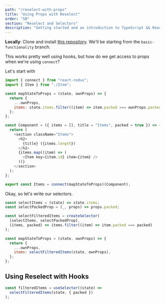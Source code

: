 ```yaml
---
path: "/reselect-with-props"
title: "Using Props with Reselect"
order: "5B"
section: "Reselect and Selectors"
description: "Getting started and an introduction to TypeScript && React Workshop"
---
```


**Locally**: Clone and install [this repository](https://github.com/stevekinney/jetsetter-redux). We'll be starting from the `basic-functionality` branch.

This works pretty well using hooks, but how do we get access to props when we're using `connect`?

Let's start with

```js
import { connect } from "react-redux";
import { Item } from "./Item";

const mapStateToProps = (state, ownProps) => {
  return {
    ...ownProps,
    items: state.items.filter((item) => item.packed === ownProps.packed),
  };
};

const Component = ({ items = [], title = "Items", packed = true }) => {
  return (
    <section className="Items">
      <h2>
        {title} ({items.length})
      </h2>
      {items.map((item) => (
        <Item key={item.id} item={item} />
      ))}
    </section>
  );
};

export const Items = connect(mapStateToProps)(Component);
```

Okay, so let's write our selectors.

```js
const selectItems = (state) => state.items;
const selectPackedProp = (_, props) => props.packed;

const selectFilteredItems = createSelector(
  [selectItems, selectPackedProp],
  (items, packed) => items.filter((item) => item.packed === packed)
);

const mapStateToProps = (state, ownProps) => {
  return {
    ...ownProps,
    items: selectFilteredItems(state, ownProps),
  };
};
```

## Using Reselect with Hooks

```js
const filteredItems = useSelector((state) =>
  selectFilteredItems(state, { packed })
);
```
